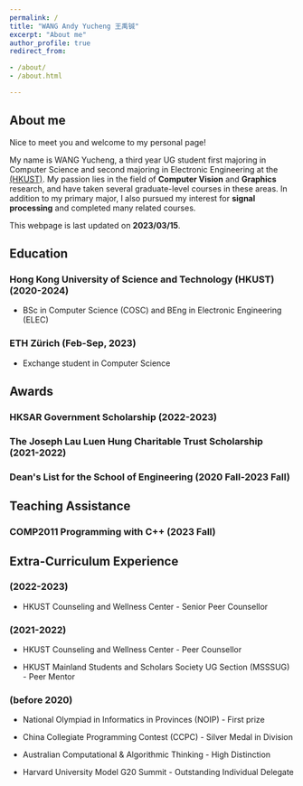 ```yaml
---
permalink: /
title: "WANG Andy Yucheng 王禹铖"
excerpt: "About me"
author_profile: true
redirect_from:

- /about/
- /about.html

---
```


## About me
Nice to meet you and welcome to my personal page! 

My name is WANG Yucheng, a third year UG student first majoring in Computer Science and second majoring in Electronic Engineering at the [(HKUST)](https://hkust.edu.hk/). My passion lies in the field of **Computer Vision** and **Graphics** research, and have taken several graduate-level courses in these areas. In addition to my primary major, I also pursued my interest for **signal processing** and completed many related courses.

This webpage is last updated on **2023/03/15**.

## Education
### Hong Kong University of Science and Technology (HKUST) (2020-2024)
- BSc in Computer Science (COSC) and BEng in Electronic Engineering (ELEC)

### ETH Zürich (Feb-Sep, 2023)
- Exchange student in Computer Science

## Awards
### HKSAR Government Scholarship (2022-2023)
### The Joseph Lau Luen Hung Charitable Trust Scholarship (2021-2022)
### Dean's List for the School of Engineering (2020 Fall-2023 Fall)

## Teaching Assistance
### COMP2011 Programming with C++ (2023 Fall)

## Extra-Curriculum Experience
### (2022-2023)

- HKUST Counseling and Wellness Center - Senior Peer Counsellor

### (2021-2022)

- HKUST Counseling and Wellness Center - Peer Counsellor

- HKUST Mainland Students and Scholars Society UG Section (MSSSUG) - Peer Mentor

### (before 2020)

- National Olympiad in Informatics in Provinces (NOIP) - First prize

- China Collegiate Programming Contest (CCPC) - Silver Medal in Division

- Australian Computational & Algorithmic Thinking - High Distinction

- Harvard University Model G20 Summit - Outstanding Individual Delegate

